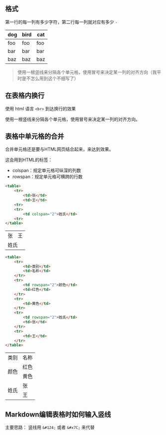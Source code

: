 
## 格式
第一行的每一列有多少字符，第二行每一列就对应有多少 `-`

dog | bird | cat
----|------|----
foo | foo  | foo
bar | bar  | bar
baz | baz  | baz

>使用一根竖线来分隔各个单元格，使用冒号来决定某一列的对齐方向（我平时是不怎么用到这个不细写了）

## 在表格内换行

使用 html 语言 `<br>` 到达换行的效果

使用一根竖线来分隔各个单元格，使用冒号来决定某一列的对齐方向。

## 表格中单元格的合并

合并单元格还是要与HTML网页结合起来，来达到效果。

这会用到HTML的标签：

- colspan：规定单元格可纵深的列数
- rowspan：规定单元格可横跨的行数

```html
<table>
    <tr>
        <td>张</td>
        <td>王</td>
    <tr>
    <tr>
        <td colspan="2">姓氏</td>
    <tr>
</table>
```

<table>
    <tr>
        <td>张</td>
        <td>王</td>
    <tr>
    <tr>
        <td colspan="2">姓氏</td>
    <tr>
</table>

```html
<table>
    <tr>
        <td>类别</td>
        <td>名称</td>
    </tr>
    <tr>
        <td rowspan="2">颜色</td>
        <td>红色</td>
    </tr>
    <tr>
        <td>黄色</td>
    </tr>
    <tr>
        <td rowspan="2">姓氏</td>
        <td>张</td>
    </tr>
    <tr>
        <td>王</td>
    </tr>
</table>
```

<table>
    <tr>
        <td>类别</td>
        <td>名称</td>
    </tr>
    <tr>
        <td rowspan="2">颜色</td>
        <td>红色</td>
    </tr>
    <tr>
        <td>黄色</td>
    </tr>
    <tr>
        <td rowspan="2">姓氏</td>
        <td>张</td>
    </tr>
    <tr>
        <td>王</td>
    </tr>
</table>

## Markdown编辑表格时如何输入竖线

主要思路： 竖线用 `&#124;` 或者 `&#x7C;` 来代替